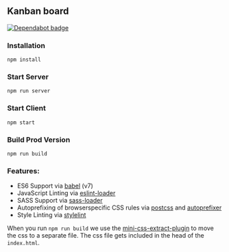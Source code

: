 ## Kanban board

[![Dependabot badge](https://flat.badgen.net/dependabot/wbkd/webpack-starter?icon=dependabot)](https://dependabot.com/)

### Installation

```
npm install
```

### Start Server

```
npm run server
```

### Start Client

```
npm start
```

### Build Prod Version

```
npm run build
```

### Features:

- ES6 Support via [babel](https://babeljs.io/) (v7)
- JavaScript Linting via [eslint-loader](https://github.com/MoOx/eslint-loader)
- SASS Support via [sass-loader](https://github.com/jtangelder/sass-loader)
- Autoprefixing of browserspecific CSS rules via [postcss](https://postcss.org/) and [autoprefixer](https://github.com/postcss/autoprefixer)
- Style Linting via [stylelint](https://stylelint.io/)

When you run `npm run build` we use the [mini-css-extract-plugin](https://github.com/webpack-contrib/mini-css-extract-plugin) to move the css to a separate file. The css file gets included in the head of the `index.html`.
